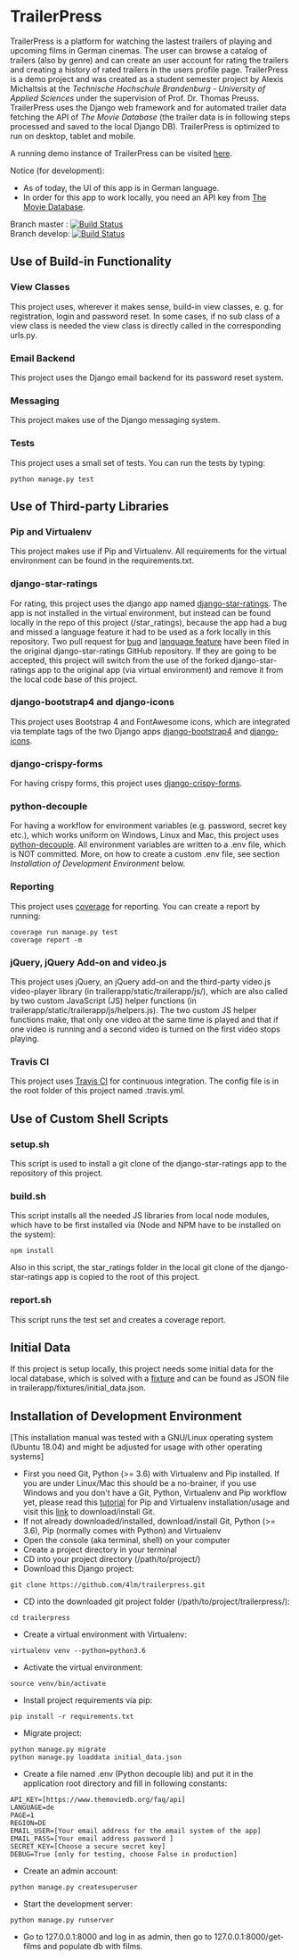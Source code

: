 # TrailerPress

TrailerPress is a platform for watching the lastest trailers of playing and upcoming films in German cinemas. The user can browse a catalog of trailers (also by genre) and can create an user account for rating the trailers and creating a history of rated trailers in the users profile page. TrailerPress is a demo project and was created as a student semester project by Alexis Michaltsis at the _Technische Hochschule Brandenburg - University of Applied Sciences_ under the supervision of Prof. Dr. Thomas Preuss. TrailerPress uses the Django web framework and for automated trailer data fetching the API of _The Movie Database_ (the trailer data is in following steps processed and saved to the local Django DB). TrailerPress is optimized to run on desktop, tablet and mobile. 

A running demo instance of TrailerPress can be visited [here](https://trailerpress.michaltsis.net/).

Notice (for development):

- As of today, the UI of this app is in German language. 
- In order for this app to work locally, you need an API key from [The Movie Database](https://www.themoviedb.org/faq/api).

Branch master : [![Build Status](https://travis-ci.com/4lm/trailerpress.svg?branch=master)](https://travis-ci.com/4lm/trailerpress) \
Branch develop: [![Build Status](https://travis-ci.com/4lm/trailerpress.svg?branch=develop)](https://travis-ci.com/4lm/trailerpress)

## Use of Build-in Functionality

### View Classes

This project uses, wherever it makes sense, build-in view classes, e. g. for registration, login and password reset. In some cases, if no sub class of a view class is needed the view class is directly called in the corresponding urls.py.

### Email Backend

This project uses the Django email backend for its password reset system.

### Messaging

This project makes use of the Django messaging system.

### Tests

This project uses a small set of tests. You can run the tests by typing:

```
python manage.py test
```

## Use of Third-party Libraries

### Pip and Virtualenv

This project makes use if Pip and Virtualenv. All requirements for the virtual environment can be found in the requirements.txt.

### django-star-ratings

For rating, this project uses the django app named [django-star-ratings](https://github.com/wildfish/django-star-ratings). The app is not installed in the virtual environment, but instead can be found locally in the repo of this project (/star_ratings), because the app had a bug and missed a language feature it had to be used as a fork locally in this repository. Two pull request for [bug](https://github.com/wildfish/django-star-ratings/pull/154) and [language feature](https://github.com/wildfish/django-star-ratings/pull/155) have been filed in the original django-star-ratings GitHub repository. If they are going to be accepted, this project will switch from the use of the forked django-star-ratings app to the original app (via virtual environment) and remove it from the local code base of this project.
    
### django-bootstrap4 and django-icons

This project uses Bootstrap 4 and FontAwesome icons, which are integrated via template tags of the two Django apps [django-bootstrap4](https://pypi.org/project/django-bootstrap4/) and [django-icons](https://pypi.org/project/django-icons/). 

### django-crispy-forms

For having crispy forms, this project uses [django-crispy-forms](https://pypi.org/project/django-crispy-forms/).

### python-decouple

For having a workflow for environment variables (e.g. password, secret key etc.), which works uniform on Windows, Linux and Mac, this project uses [python-decouple](https://pypi.org/project/python-decouple/). All environment variables are written to a .env file, which is NOT committed. More, on how to create a custom .env file, see section _Installation of Development Environment_ below.

### Reporting

This project uses [coverage](https://pypi.org/project/coverage/) for reporting. You can create a report by running:

```
coverage run manage.py test
coverage report -m
```

### jQuery, jQuery Add-on and video.js

This project uses jQuery, an jQuery add-on and the third-party video.js video-player library (in trailerapp/static/trailerapp/js/), which are also called by two custom JavaScript (JS) helper functions (in trailerapp/static/trailerapp/js/helpers.js). The two custom JS helper functions make, that only one video at the same time is played and that if one video is running and a second video is turned on the first video stops playing.

### Travis CI

This project uses [Travis CI](https://travis-ci.com/) for continuous integration. The config file is in the root folder of this project named .travis.yml.

## Use of Custom Shell Scripts

### setup.sh

This script is used to install a git clone of the django-star-ratings app to the repository of this project. 

### build.sh

This script installs all the needed JS libraries from local node modules, which have to be first installed via (Node and NPM have to be installed on the system):
```
npm install
```
Also in this script, the star_ratings folder in the local git clone of the django-star-ratings app is copied to the root of this project. 

### report.sh

This script runs the test set and creates a coverage report.

## Initial Data

If this project is setup locally, this project needs some initial data for the local database, which is solved with a [fixture](https://code.djangoproject.com/wiki/Fixtures) and can be found as JSON file in trailerapp/fixtures/initial_data.json.

## Installation of Development Environment

[This installation manual was tested with a GNU/Linux operating system (Ubuntu 18.04) and might be adjusted for usage with other operating systems]

- First you need Git, Python (>= 3.6) with Virtualenv and Pip installed. If you are under Linux/Mac this should be a no-brainer, if you use Windows and you don't have a Git, Python, Virtualenv and Pip workflow yet, please read this [tutorial](http://timmyreilly.azurewebsites.net/python-pip-virtualenv-installation-on-windows/) for Pip and Virtualenv installation/usage and visit this [link](https://git-scm.com/download/win) to download/install Git.
- If not already downloaded/installed, download/install Git, Python (>= 3.6), Pip (normally comes with Python) and Virtualenv
- Open the console (aka terminal, shell) on your computer
- Create a project directory in your terminal
- CD into your project directory (/path/to/project/)
- Download this Django project:
```
git clone https://github.com/4lm/trailerpress.git
```
- CD into the downloaded git project folder (/path/to/project/trailerpress/):
```
cd trailerpress
```
- Create a virtual environment with Virtualenv:
```
virtualenv venv --python=python3.6
```
- Activate the virtual environment:
```
source venv/bin/activate
```
- Install project requirements via pip:
```
pip install -r requirements.txt
```
- Migrate project:
```
python manage.py migrate
python manage.py loaddata initial_data.json
```
- Create a file named .env (Python decouple lib) and put it in the application root directory and fill in following constants:  
```
API_KEY=[https://www.themoviedb.org/faq/api]
LANGUAGE=de
PAGE=1
REGION=DE
EMAIL_USER=[Your email address for the email system of the app]
EMAIL_PASS=[Your email address password ]
SECRET_KEY=[Choose a secure secret key]
DEBUG=True [only for testing, choose False in production]
```
- Create an admin account:
```
python manage.py createsuperuser
```
- Start the development server:
```
python manage.py runserver
```
- Go to 127.0.0.1:8000 and log in as admin, then go to 127.0.0.1:8000/get-films and populate db with films.
